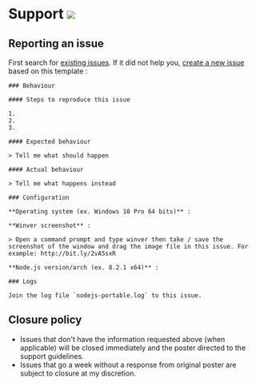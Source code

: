 # Support [![](https://isitmaintained.com/badge/resolution/crazy-max/nodejs-portable.svg)](https://isitmaintained.com/project/crazy-max/nodejs-portable)

## Reporting an issue

First search for [existing issues](https://github.com/crazy-max/nodejs-portable/issues?utf8=%E2%9C%93&q=). If it did not help you, [create a new issue](https://github.com/crazy-max/nodejs-portable/issues/new) based on this template :

```
### Behaviour

#### Steps to reproduce this issue

1.
2.
3.

#### Expected behaviour

> Tell me what should happen

#### Actual behaviour

> Tell me what happens instead

### Configuration

**Operating system (ex. Windows 10 Pro 64 bits)** :

**Winver screenshot** :

> Open a command prompt and type winver then take / save the screenshot of the window and drag the image file in this issue. For example: http://bit.ly/2vA5sxR

**Node.js version/arch (ex. 8.2.1 x64)** :

### Logs

Join the log file `nodejs-portable.log` to this issue.
```

## Closure policy

* Issues that don't have the information requested above (when applicable) will be closed immediately and the poster directed to the support guidelines.
* Issues that go a week without a response from original poster are subject to closure at my discretion.
